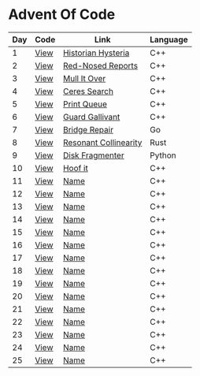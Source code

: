 # Advent Of Code 

| Day | Code | Link | Language |
| -------- | -------- | -------- | ------- |
| 1 | [View](day1) | [Historian Hysteria](https://adventofcode.com/2024/day/1) | C++ |
| 2 | [View](day2) | [Red-Nosed Reports](https://adventofcode.com/2024/day/2) | C++ |
| 3 | [View](day3) | [Mull It Over](https://adventofcode.com/2024/day/3) | C++ |
| 4 | [View](day4) | [Ceres Search](https://adventofcode.com/2024/day/4) | C++ |
| 5 | [View](day5) | [Print Queue](https://adventofcode.com/2024/day/5) | C++ |
| 6 | [View](day6) | [Guard Gallivant](https://adventofcode.com/2024/day/6) | C++ |
| 7 | [View](day7) | [Bridge Repair](https://adventofcode.com/2024/day/7) | Go |
| 8 | [View](day8) | [Resonant Collinearity](https://adventofcode.com/2024/day/8) | Rust |
| 9 | [View](day9) | [Disk Fragmenter](https://adventofcode.com/2024/day/9) | Python |
| 10 | [View](day10) | [Hoof it](https://adventofcode.com/2024/day/10) | C++ |
| 11 | [View](day11) | [Name](https://adventofcode.com/2024/day/11) | C++ |
| 12 | [View](day12) | [Name](https://adventofcode.com/2024/day/12) | C++ |
| 13 | [View](day13) | [Name](https://adventofcode.com/2024/day/13) | C++ |
| 14 | [View](day14) | [Name](https://adventofcode.com/2024/day/14) | C++ |
| 15 | [View](day15) | [Name](https://adventofcode.com/2024/day/15) | C++ |
| 16 | [View](day16) | [Name](https://adventofcode.com/2024/day/16) | C++ |
| 17 | [View](day17) | [Name](https://adventofcode.com/2024/day/17) | C++ |
| 18 | [View](day18) | [Name](https://adventofcode.com/2024/day/18) | C++ |
| 19 | [View](day19) | [Name](https://adventofcode.com/2024/day/19) | C++ |
| 20 | [View](day20) | [Name](https://adventofcode.com/2024/day/20) | C++ |
| 21 | [View](day21) | [Name](https://adventofcode.com/2024/day/21) | C++ |
| 22 | [View](day22) | [Name](https://adventofcode.com/2024/day/22) | C++ |
| 23 | [View](day23) | [Name](https://adventofcode.com/2024/day/23) | C++ |
| 24 | [View](day24) | [Name](https://adventofcode.com/2024/day/24) | C++ |
| 25 | [View](day25) | [Name](https://adventofcode.com/2024/day/25) | C++ |

